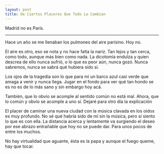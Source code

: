 ```yaml
---
layout: post
title: De Ciertos Placeres Que Todo Lo Cambian
---
```


Madrid no es París.

-----

Hace un año se me llenaban los pulmones del aire parisino. Hoy no.  

El aire es otro, eso se nota y no hace falta la nariz. Tan lejos y tan cerca, como todo, aunque más bien como nada. La dicotomía endulza y quien descrea de ello nunca sufrió, o lo que es peor aún, nunca gozó. Nunca sabremos, nunca se sabrá qué hubiera sido si.  

Los ojos de la tragedia son lo que para mí un barco azul casi verde que amaga a venir y nunca llega. Jugar en el fondo para ver qué tan hondo se es no es de lo más sano y sin embargo hoy acá.  

También, que lo obvio se acomple al sentido común no está mal. Ahora, que lo común y obvio se acomple a uno sí. Dejaré para otro día la explicación

El placer de caminar una nueva ciudad con la música clavada en los oídos es muy profundo. No sé qué habría sido de mí sin la música, pero sí siento lo que es con ella. La distancia acerca y lentamente va surgiendo el deseo por ese abrazo entrañable que hoy no se puede dar. Para unos pocos de entre los muchos.   

No hay virtualidad que aguante, ésta es la papa y aunque el fuego queme, hay que tocar.